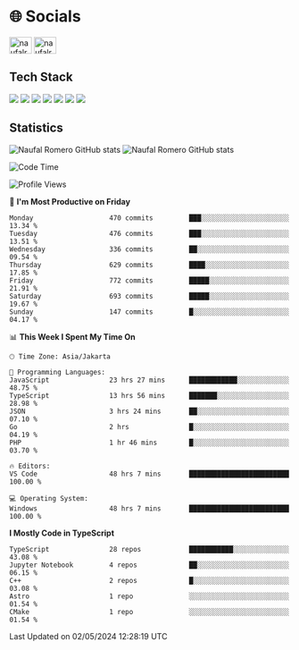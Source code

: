 <h1 align="">🌐 Socials</h1>
<p align="left">
<a href="https://linkedin.com/in/naufal-romero-putra-pratama-9ab816177/" target="blank"><img align="center" src="https://raw.githubusercontent.com/rahuldkjain/github-profile-readme-generator/master/src/images/icons/Social/linked-in-alt.svg" alt="naufalromero" height="30" width="40" /></a>
<a href="https://instagram.com/naufalromero" target="blank"><img align="center" src="https://raw.githubusercontent.com/rahuldkjain/github-profile-readme-generator/master/src/images/icons/Social/instagram.svg" alt="naufalromero" height="30" width="40" /></a>
</p>


<h2 align="">Tech Stack</h2>
<div align="">
  <img src="https://img.shields.io/badge/next.js-000000?style=for-the-badge&logo=nextdotjs&logoColor=white"/>
 <img src="https://img.shields.io/badge/typescript-%23007ACC.svg?style=for-the-badge&logo=typescript&logoColor=white"/>
 <img src="https://img.shields.io/badge/react-%2320232a.svg?style=for-the-badge&logo=react&logoColor=%2361DAFB"/>
 <img src="https://img.shields.io/badge/tailwindcss-%2338B2AC.svg?style=for-the-badge&logo=tailwind-css&logoColor=white"/>
 <img src="https://img.shields.io/badge/Prisma-3982CE?style=for-the-badge&logo=Prisma&logoColor=white"/>
 <img src="https://img.shields.io/badge/javascript-%23323330.svg?style=for-the-badge&logo=javascript&logoColor=%23F7DF1E"/>
 <img src="https://img.shields.io/badge/java-%23ED8B00.svg?style=for-the-badge&logo=openjdk&logoColor=white"/>
</div>


<h2 align="">Statistics</h2>
<div align="">
<img src="https://github-readme-stats-xi-nine-74.vercel.app/api?username=romves&show_icons=true&theme=tokyonight&include_all_commits=true&count_private=true" alt="Naufal Romero GitHub stats"/>
<img src="https://github-readme-stats-xi-nine-74.vercel.app/api/top-langs/?username=romves&theme=tokyonight&hide_border=false&include_all_commits=true&count_private=true&layout=compact" alt="Naufal Romero GitHub stats"/>
</div>

<!--START_SECTION:waka-->
![Code Time](http://img.shields.io/badge/Code%20Time-1%2C033%20hrs%2058%20mins-blue)

![Profile Views](http://img.shields.io/badge/Profile%20Views-22-blue)

📅 **I'm Most Productive on Friday** 

```text
Monday                   470 commits         ███░░░░░░░░░░░░░░░░░░░░░░   13.34 % 
Tuesday                  476 commits         ███░░░░░░░░░░░░░░░░░░░░░░   13.51 % 
Wednesday                336 commits         ██░░░░░░░░░░░░░░░░░░░░░░░   09.54 % 
Thursday                 629 commits         ████░░░░░░░░░░░░░░░░░░░░░   17.85 % 
Friday                   772 commits         █████░░░░░░░░░░░░░░░░░░░░   21.91 % 
Saturday                 693 commits         █████░░░░░░░░░░░░░░░░░░░░   19.67 % 
Sunday                   147 commits         █░░░░░░░░░░░░░░░░░░░░░░░░   04.17 % 
```


📊 **This Week I Spent My Time On** 

```text
🕑︎ Time Zone: Asia/Jakarta

💬 Programming Languages: 
JavaScript               23 hrs 27 mins      ████████████░░░░░░░░░░░░░   48.75 % 
TypeScript               13 hrs 56 mins      ███████░░░░░░░░░░░░░░░░░░   28.98 % 
JSON                     3 hrs 24 mins       ██░░░░░░░░░░░░░░░░░░░░░░░   07.10 % 
Go                       2 hrs               █░░░░░░░░░░░░░░░░░░░░░░░░   04.19 % 
PHP                      1 hr 46 mins        █░░░░░░░░░░░░░░░░░░░░░░░░   03.70 % 

🔥 Editors: 
VS Code                  48 hrs 7 mins       █████████████████████████   100.00 % 

💻 Operating System: 
Windows                  48 hrs 7 mins       █████████████████████████   100.00 % 
```

**I Mostly Code in TypeScript** 

```text
TypeScript               28 repos            ███████████░░░░░░░░░░░░░░   43.08 % 
Jupyter Notebook         4 repos             ██░░░░░░░░░░░░░░░░░░░░░░░   06.15 % 
C++                      2 repos             █░░░░░░░░░░░░░░░░░░░░░░░░   03.08 % 
Astro                    1 repo              ░░░░░░░░░░░░░░░░░░░░░░░░░   01.54 % 
CMake                    1 repo              ░░░░░░░░░░░░░░░░░░░░░░░░░   01.54 % 
```




 Last Updated on 02/05/2024 12:28:19 UTC
<!--END_SECTION:waka-->
